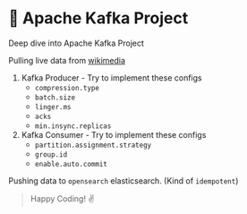 # 👊 Apache Kafka Project
Deep dive into Apache Kafka Project

Pulling live data from [wikimedia](https://wikitech.wikimedia.org/wiki/Event_Platform/EventStreams#Python)
1. Kafka Producer - Try to implement these configs
    - `compression.type`
    - `batch.size`
    - `linger.ms`
    - `acks`
    - `min.insync.replicas`
2. Kafka Consumer - Try to implement these configs
    - `partition.assignment.strategy`
    - `group.id`
    - `enable.auto.commit`
    
Pushing data to `opensearch` elasticsearch. (Kind of `idempotent`)
 
> Happy Coding! :v:
